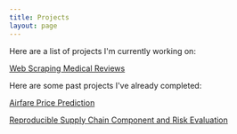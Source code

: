```yaml
---
title: Projects
layout: page
---
```


Here are a list of projects I'm currently working on:

<a href="https://github.com/jhancock75/Medical_Review_Project">Web Scraping Medical Reviews</a>

Here are some past projects I've already completed:

<a href="https://github.com/jhancock75/Airfare_Prediction/blob/main/README.md">Airfare Price Prediction</a>

<a href="https://jhancock75.github.io/my_blog/Reproducible%20Supply%20Chain%20Component%20and%20SKU%20Risk%20Evaluation.pdf">Reproducible Supply Chain Component and Risk Evaluation</a>
